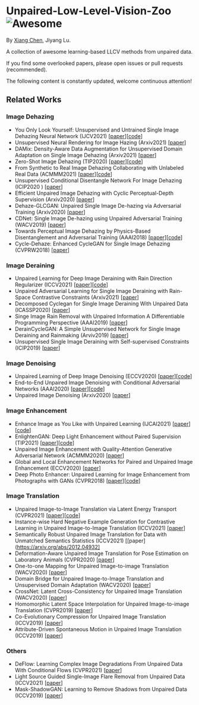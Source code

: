 # Unpaired-Low-Level-Vision-Zoo ![Awesome](https://cdn.rawgit.com/sindresorhus/awesome/d7305f38d29fed78fa85652e3a63e154dd8e8829/media/badge.svg)

By [Xiang Chen](https://cxtalk.github.io/), Jiyang Lu.

A collection of awesome learning-based LLCV methods from unpaired data.

If you find some overlooked papers, please open issues or pull requests (recommended).

The following content is constantly updated, welcome continuous attention!

## Related Works

### Image Dehazing

- You Only Look Yourself: Unsupervised and Untrained Single Image Dehazing Neural Network (IJCV2021) [[paper](https://link.springer.com/article/10.1007/s11263-021-01431-5)][[code](http://www.pengxi.me)]
- Unsupervised Neural Rendering for Image Hazing (Arxiv2021) [[paper](https://arxiv.org/abs/2107.06681)]
- DAMix: Density-Aware Data Augmentation for Unsupervised Domain Adaptation on Single Image Dehazing (Arxiv2021) [[paper](https://arxiv.org/abs/2109.12544)]
- Zero-Shot Image Dehazing (TIP2020) [[paper](https://ieeexplore.ieee.org/abstract/document/9170880)][[code](http://www.pengxi.me)]
- From Synthetic to Real Image Dehazing Collaborating with Unlabeled Real Data (ACMMM2021) [[paper](https://dl.acm.org/doi/abs/10.1145/3474085.3475331?casa_token=afgxJ-TF8UQAAAAA:V66-4HbyXAsPjHRG_L4MT68hqsUD3TkAAORwULuzSmiVj_PCn7zY97x-CwXetc0X49uLIyaT5dq9CJI)][[code](https://github.com/liuye123321/DMT-Net)]
- Unsupervised Conditional Disentangle Network For Image Dehazing (ICIP2020 ) [[paper](https://ieeexplore.ieee.org/abstract/document/9190833)]
- Efficient Unpaired Image Dehazing with Cyclic Perceptual-Depth Supervision (Arxiv2020) [[paper](https://arxiv.org/abs/2007.05220)]
- Dehaze-GLCGAN: Unpaired Single Image De-hazing via Adversarial Training (Arxiv2020) [[paper](https://arxiv.org/abs/2008.06632)]
- CDNet: Single Image De-hazing using Unpaired Adversarial Training (WACV2019) [[paper](https://ieeexplore.ieee.org/document/8658408)]
- Towards Perceptual Image Dehazing by Physics-Based Disentanglement and Adversarial Training (AAAI2018) [[paper](https://ojs.aaai.org/index.php/AAAI/article/view/12317)][[code](https://github.com/xyang35/Disentangled-GAN)]
- Cycle-Dehaze: Enhanced CycleGAN for Single Image Dehazing (CVPRW2018) [[paper](https://ieeexplore.ieee.org/document/8575279)]

### Image Deraining
 
- Unpaired Learning for Deep Image Deraining with Rain Direction Regularizer (ICCV2021) [[paper](https://openaccess.thecvf.com/content/ICCV2021/html/Liu_Unpaired_Learning_for_Deep_Image_Deraining_With_Rain_Direction_Regularizer_ICCV_2021_paper.html)][[code](https://lewisyangliu.github.io/projects/UDRDR)] 
- Unpaired Adversarial Learning for Single Image Deraining with Rain-Space Contrastive Constraints (Arxiv2021) [[paper](https://arxiv.org/abs/2109.02973)]
- Decomposed Cyclegan for Single Image Deraining With Unpaired Data (ICASSP2020) [[paper](https://ieeexplore.ieee.org/abstract/document/9053123/)]
- Singe Image Rain Removal with Unpaired Information A Differentiable Programming Perspective (AAAI2019) [[paper](https://ojs.aaai.org/index.php/AAAI/article/view/4971)]
- DerainCycleGAN: A Simple Unsupervised Network for Single Image Deraining and Rainmaking (Arviv2019) [[paper](https://ui.adsabs.harvard.edu/abs/2019arXiv191207015W/abstract)]
- Unsupervised Single Image Deraining with Self-supervised Constraints (ICIP2019) [[paper](https://ieeexplore.ieee.org/abstract/document/8803238)]

### Image Denoising

- Unpaired Learning of Deep Image Denoising (ECCV2020) [[paper](https://link.springer.com/chapter/10.1007/978-3-030-58548-8_21)][[code](https://github.com/XHWXD/DBSN)]
- End-to-End Unpaired Image Denoising with Conditional Adversarial Networks (AAAI2020) [[paper](https://ojs.aaai.org/index.php/AAAI/article/view/5834)][[code](https://github.com/zhwhong/UIDNet)]
- Unpaired Image Denoising (Arxiv2020) [[paper](https://arxiv.org/abs/2009.11532)]

### Image Enhancement

- Enhance Image as You Like with Unpaired Learning (IJCAI2021) [[paper](https://arxiv.org/abs/2110.01161)][[code](https://github.com/sxpro/ImageEnhance_cGAN)]
- EnlightenGAN: Deep Light Enhancement without Paired Supervision (TIP2021) [[paper](https://ieeexplore.ieee.org/abstract/document/9334429/)][[code](https://github.com/VITA-Group/EnlightenGAN)]
- Unpaired Image Enhancement with Quality-Attention Generative Adversarial Network (ACMMM2020) [[paper](https://dl.acm.org/doi/abs/10.1145/3394171.3413839?casa_token=wGqsIipBJ3cAAAAA:pwAuj3_e6DkpQy-GumcsJ-wS8HB9rZPKHG7TXNYvxRvZ_Anf1HAps1yoAWXexneGgQAHUd0JF15N0RQ)]
- Global and Local Enhancement Networks for Paired and Unpaired Image Enhancement (ECCV2020) [[paper](https://link.springer.com/chapter/10.1007/978-3-030-58595-2_21)]
- Deep Photo Enhancer: Unpaired Learning for Image Enhancement from Photographs with GANs (CVPR2018) [[paper](https://openaccess.thecvf.com/content_cvpr_2018/CameraReady/1567.pdf)][[code](https://github.com/nothinglo/Deep-Photo-Enhancer)]

### Image Translation

- Unpaired Image-to-Image Translation via Latent Energy Transport (CVPR2021) [[paper](https://arxiv.org/abs/2012.00649)][[code](https://github.com/YangNaruto/latent-energy-transport)]
- Instance-wise Hard Negative Example Generation for Contrastive Learning in Unpaired Image-to-Image Translation (ICCV2021) [[paper](https://arxiv.org/abs/2108.04547)]
- Semantically Robust Unpaired Image Translation for Data with Unmatched Semantics Statistics (ICCV2021) [[paper](https://arxiv.org/abs/2012.04932]
- Deformation-Aware Unpaired Image Translation for Pose Estimation on Laboratory Animals (CVPR2020) [[paper](https://arxiv.org/abs/2001.08601)]
- One-to-one Mapping for Unpaired Image-to-image Translation (WACV2020) [[paper](https://ieeexplore.ieee.org/document/9093622)]
- Domain Bridge for Unpaired Image-to-Image Translation and Unsupervised Domain Adaptation (WACV2020) [[paper](https://arxiv.org/abs/1910.10563)]
- CrossNet: Latent Cross-Consistency for Unpaired Image Translation (WACV2020) [[paper](https://arxiv.org/abs/1901.04530v2)]
- Homomorphic Latent Space Interpolation for Unpaired Image-to-image Translation (CVPR2019) [[paper](https://ieeexplore.ieee.org/document/8954444)]
- Co-Evolutionary Compression for Unpaired Image Translation (ICCV2019) [[paper](https://arxiv.org/abs/1907.10804)]
- Attribute-Driven Spontaneous Motion in Unpaired Image Translation (ICCV2019) [[paper](https://arxiv.org/abs/1907.01452v2)]

### Others

- DeFlow: Learning Complex Image Degradations From Unpaired Data With Conditional Flows (CVPR2021) [[paper](https://arxiv.org/abs/2101.05796)]
- Light Source Guided Single-Image Flare Removal from Unpaired Data (ICCV2021) [[paper](https://openaccess.thecvf.com/content/ICCV2021/papers/Qiao_Light_Source_Guided_Single-Image_Flare_Removal_From_Unpaired_Data_ICCV_2021_paper.pdf)]
- Mask-ShadowGAN: Learning to Remove Shadows from Unpaired Data (ICCV2019) [[paper](https://arxiv.org/abs/1903.10683)]
